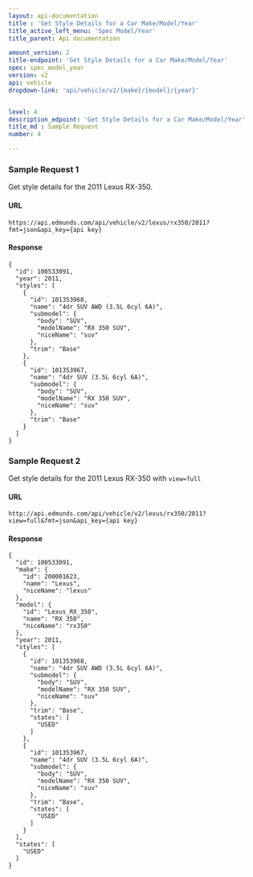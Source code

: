 ```yaml
---
layout: api-documentation
title : 'Get Style Details for a Car Make/Model/Year'
title_active_left_menu: 'Spec Model/Year'
title_parent: Api documentation

amount_version: 2
title-endpoint: 'Get Style Details for a Car Make/Model/Year'
spec: spec_model_year
version: v2
api: vehicle
dropdown-link: 'api/vehicle/v2/{make}/{model}/{year}'


level: 4
description_edpoint: 'Get Style Details for a Car Make/Model/Year'
title_md : Sample Request
number: 4

---
```


### Sample Request 1

Get style details for the 2011 Lexus RX-350.

#### URL

	https://api.edmunds.com/api/vehicle/v2/lexus/rx350/2011?fmt=json&api_key={api key}
	
#### Response

	{
	  "id": 100533091,
	  "year": 2011,
	  "styles": [
	    {
	      "id": 101353968,
	      "name": "4dr SUV AWD (3.5L 6cyl 6A)",
	      "submodel": {
	        "body": "SUV",
	        "modelName": "RX 350 SUV",
	        "niceName": "suv"
	      },
	      "trim": "Base"
	    },
	    {
	      "id": 101353967,
	      "name": "4dr SUV (3.5L 6cyl 6A)",
	      "submodel": {
	        "body": "SUV",
	        "modelName": "RX 350 SUV",
	        "niceName": "suv"
	      },
	      "trim": "Base"
	    }
	  ]
	}
	
### Sample Request 2

Get style details for the 2011 Lexus RX-350 with <code>view=full</code>

#### URL

	http://api.edmunds.com/api/vehicle/v2/lexus/rx350/2011?view=full&fmt=json&api_key={api key}

#### Response

	{
	  "id": 100533091,
	  "make": {
	    "id": 200001623,
	    "name": "Lexus",
	    "niceName": "lexus"
	  },
	  "model": {
	    "id": "Lexus_RX_350",
	    "name": "RX 350",
	    "niceName": "rx350"
	  },
	  "year": 2011,
	  "styles": [
	    {
	      "id": 101353968,
	      "name": "4dr SUV AWD (3.5L 6cyl 6A)",
	      "submodel": {
	        "body": "SUV",
	        "modelName": "RX 350 SUV",
	        "niceName": "suv"
	      },
	      "trim": "Base",
	      "states": [
	        "USED"
	      ]
	    },
	    {
	      "id": 101353967,
	      "name": "4dr SUV (3.5L 6cyl 6A)",
	      "submodel": {
	        "body": "SUV",
	        "modelName": "RX 350 SUV",
	        "niceName": "suv"
	      },
	      "trim": "Base",
	      "states": [
	        "USED"
	      ]
	    }
	  ],
	  "states": [
	    "USED"
	  ]
	}
